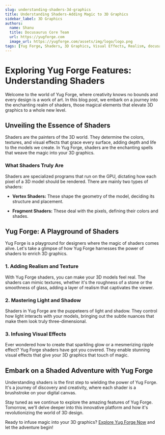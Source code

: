 ```yaml
---
slug: understanding-shaders-3d-graphics
title: Understanding Shaders-Adding Magic to 3D Graphics
sidebar_label: 3D Graphics
authors:
  name: Shanu
  title: Docusaurus Core Team
  url: https://yugforge.com
  image_url: https://yugforge.com/assets/img/logo/logo.png
tags: [Yug Forge, Shaders, 3D Graphics, Visual Effects, Realism, docusaurus]
---
```


# Exploring Yug Forge Features: Understanding Shaders

Welcome to the world of Yug Forge, where creativity knows no bounds and every design is a work of art. In this blog post, we embark on a journey into the enchanting realm of shaders, those magical elements that elevate 3D graphics to a whole new level.

## Unveiling the Essence of Shaders

Shaders are the painters of the 3D world. They determine the colors, textures, and visual effects that grace every surface, adding depth and life to the models we create. In Yug Forge, shaders are the enchanting spells that weave the magic into your 3D graphics.

### What Shaders Truly Are

Shaders are specialized programs that run on the GPU, dictating how each pixel of a 3D model should be rendered. There are mainly two types of shaders:

- **Vertex Shaders:** These shape the geometry of the model, deciding its structure and placement.
  
- **Fragment Shaders:** These deal with the pixels, defining their colors and shades.

## Yug Forge: A Playground of Shaders

Yug Forge is a playground for designers where the magic of shaders comes alive. Let's take a glimpse of how Yug Forge harnesses the power of shaders to enrich 3D graphics.

### 1. **Adding Realism and Texture**

With Yug Forge shaders, you can make your 3D models feel real. The shaders can mimic textures, whether it's the roughness of a stone or the smoothness of glass, adding a layer of realism that captivates the viewer.

### 2. **Mastering Light and Shadow**

Shaders in Yug Forge are the puppeteers of light and shadow. They control how light interacts with your models, bringing out the subtle nuances that make them look truly three-dimensional.

### 3. **Infusing Visual Effects**

Ever wondered how to create that sparkling glow or a mesmerizing ripple effect? Yug Forge shaders have got you covered. They enable stunning visual effects that give your 3D graphics that touch of magic.

## Embark on a Shaded Adventure with Yug Forge

Understanding shaders is the first step to wielding the power of Yug Forge. It's a journey of discovery and creativity, where each shader is a brushstroke on your digital canvas.

Stay tuned as we continue to explore the amazing features of Yug Forge. Tomorrow, we'll delve deeper into this innovative platform and how it's revolutionizing the world of 3D design.

Ready to infuse magic into your 3D graphics? [Explore Yug Forge Now](https://www.yugforge.com) and let the adventure begin!

